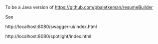 To be a Java version of https://github.com/pbaletkeman/resumeBuilder

See

http://localhost:8080/swagger-ui/index.html

http://localhost:8080/spotlight/index.html
